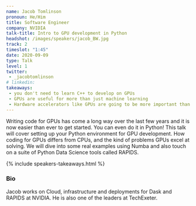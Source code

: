 ```yaml
---
name: Jacob Tomlinson
pronoun: He/Him
title: Software Engineer
company: NVIDIA
talk-title: Intro to GPU development in Python
headshot: /images/speakers/jacob_BW.jpg
track: 2
timeslot: "1:45"
date: 2020-09-09
type: Talk
level: 1
twitter:
 - _jacobtomlinson
# linkedin: 
takeaways:
 - you don't need to learn C++ to develop on GPUs
 - GPUs are useful for more than just machine learning
 - Hardware accelerators like GPUs are going to be more important than ever in order to scale our current workloads
---
```


<p>Writing code for GPUs has come a long way over the last few years and it is now easier than ever to get started. 
You can even do it in Python! This talk will cover setting up your Python environment for GPU development. How coding 
for GPUs differs from CPUs, and the kind of problems GPUs excel at solving. We will dive into some real examples using 
Numba and also touch on a suite of Python Data Science tools called RAPIDS.</p>

{% include speakers-takeaways.html %}

<h3>Bio</h3>
<p>Jacob works on Cloud, infrastructure and deployments for Dask and RAPIDS at NVIDIA. He is also one of the leaders at TechExeter.</p>